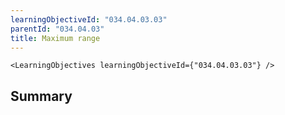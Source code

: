```yaml
---
learningObjectiveId: "034.04.03.03"
parentId: "034.04.03"
title: Maximum range
---
```


```tsx eval
<LearningObjectives learningObjectiveId={"034.04.03.03"} />
```

## Summary
